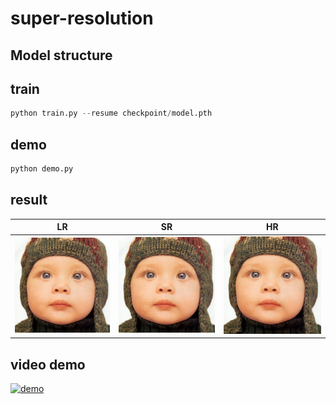 # super-resolution
## Model structure

## train
```python
python train.py --resume checkpoint/model.pth
```
## demo
```python
python demo.py 
```
## result
| LR | SR | HR |
| ---- | ----------- | --- |
|![Example image](Set5/LRbic/baby.png)|![Example image](result/baby.png) | ![Example image](Set5/original/baby.png)  |

## video demo
[![demo](https://img.youtube.com/vi/V3eUNIprdOM/0.jpg)](https://www.youtube.com/watch?v=V3eUNIprdOM)
